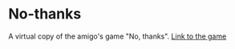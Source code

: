 # No-thanks
A virtual copy of the amigo's game "No, thanks".
[Link to the game](https://www.amigo.games/game/nothanks)
